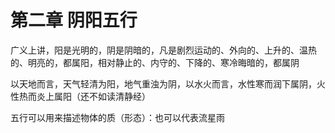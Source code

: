 # 第二章 阴阳五行

广义上讲，阳是光明的，阴是阴暗的，凡是剧烈运动的、外向的、上升的、温热的、明亮的，都属阳，相对静止的、内守的、下降的、寒冷晦暗的，都属阴

以天地而言，天气轻清为阳，地气重浊为阴，以水火而言，水性寒而润下属阴，火性热而炎上属阳（还不如读清静经）

五行可以用来描述物体的质（形态）：也可以代表流星雨
